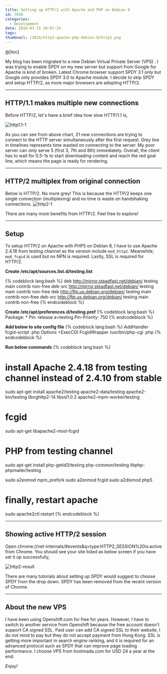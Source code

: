 ```yaml
---
title: Setting up HTTP/2 with Apache and PHP on Debian 8
id: 7036
categories:
  - Development
date: 2016-03-15 20:07:24
tags:
thumbnail: /2016/http2-apache-php-debian-8/http2.png
---
```

@[toc]

My blog has been migrated to a new Debian Virtual Private Server (VPS) . I was trying to enable SPDY on my new server but support from Google for Apache is kind of broken. Latest Chrome browser support SPDY 3.1 only but Google only provides SPDY 3.0 to Apache module. I decide to skip SPDY and setup HTTP/2, as more major browsers are adopting HTTP/2.


* * *


## HTTP/1.1 makes multiple new connections

Before HTTP/2, let's have a brief idea how slow HTTP/1.1 is,

![http1.1-1](http1.1-1.png)

As you can see from above chart, 21 new connections are trying to connect to the HTTP server simultaneously after the first request. Grey line in timelines represents time wasted on connecting to the server. My poor server can only serve 5 (first 3, 7th and 8th) immediately. Overall, the client has to wait for 0.5-1s to start downloading content and reach the red goal line, which means the page is ready for rendering.

* * *

## HTTP/2 multiplex from original connection

Below is HTTP/2\. No more grey! This is because the HTTP/2 keeps one single connection (multiplexing) and no time is waste on handshaking connections.
![http2-1](http2-1.png)

There are many more benefits from HTTP/2\. Feel free to explore!

* * *

## Setup

To setup HTTP/2 on Apache with PHP5 on Debian 8, I have to use Apache 2.4.18 from testing channel as the version include ```mod_http2```\. Meanwhile, ```mod_fcgid``` is used but no NPN is required. Lastly, SSL is required for HTTP/2.


**Create /etc/apt/sources.list.d/testing.list**

{% codeblock lang:bash %}
deb     http://mirror.steadfast.net/debian/ testing main contrib non-free
deb-src http://mirror.steadfast.net/debian/ testing main contrib non-free
deb     http://ftp.us.debian.org/debian/    testing main contrib non-free
deb-src http://ftp.us.debian.org/debian/    testing main contrib non-free
{% endcodeblock %}

**Create /etc/apt/preferences.d/testing.pref**
{% codeblock lang:bash %}
Package: *
Pin: release a=testing
Pin-Priority: 750
{% endcodeblock %}

**Add below to site config file**
{% codeblock lang:bash %}
<Location />
AddHandler fcgid-script .php
Options +ExecCGI
FcgidWrapper /usr/bin/php-cgi .php
</Location>
{% endcodeblock %}

**Run below commands**
{% codeblock lang:bash %}
# install Apache 2.4.18 from testing channel instead of 2.4.10 from stable
sudo apt-get install apache2/testing apache2-data/testing apache2-bin/testing libnghttp2-14 libssl1.0.2  apache2-mpm-worker/testing
# fcgid
sudo apt-get libapache2-mod-fcgid
# PHP from testing channel
sudo apt-get install php-getid3/testing php-common/testing libphp-phpmailer/testing

sudo a2enmod mpm_prefork
sudo a2enmod fcgid
sudo a2dismod php5

# finally, restart apache
sudo apache2ctl restart
{% endcodeblock %}

* * *

## Showing active HTTP/2 session

Open chrome://net-internals/#events&amp;q=type:HTTP2_SESSION%20is:active from Chrome. You should see your site listed as below screen if you have set it up successfully,

![http2-result](http2-result.png)

There are many tutorials about setting up SPDY would suggest to choose SPDY from the drop down. SPDY has been removed from the recent version of Chrome.

* * *

## About the new VPS

I have been using Openshift.com for free for years. However, I have to switch to another service from Openshift because the free account doesn't support CA signed SSL. Paid user can add CA signed SSL to their website, I do not mind to pay but they do not accept payment from Hong Kong. SSL is getting more important in search engine ranking, and it is required for an advanced protocol such as SPDY that can improve page loading performance. I choose VPS from hostmada.com for USD 24 a year at the end.

_Enjoy!_
